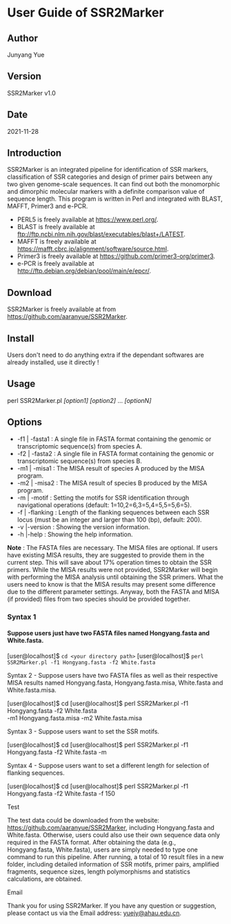 # User Guide of SSR2Marker #

## Author ##
Junyang Yue

## Version ##
SSR2Marker v1.0

## Date ##
2021-11-28

## Introduction ##
SSR2Marker is an integrated pipeline for identification of SSR markers, classification
of SSR categories and design of primer pairs between any two given genome-scale 
sequences. It can find out both the monomorphic and dimorphic molecular markers with a 
definite comparison value of sequence length. This program is written in Perl and 
integrated with BLAST, MAFFT, Primer3 and e-PCR.

+ PERL5 is freely available at https://www.perl.org/.
+ BLAST is freely available at ftp://ftp.ncbi.nlm.nih.gov/blast/executables/blast+/LATEST.
+ MAFFT is freely available at https://mafft.cbrc.jp/alignment/software/source.html.
+ Primer3 is freely available at https://github.com/primer3-org/primer3.
+ e-PCR is freely available at http://ftp.debian.org/debian/pool/main/e/epcr/.

## Download ##

SSR2Marker is freely available at from https://github.com/aaranyue/SSR2Marker.

## Install ##

Users don't need to do anything extra if the dependant softwares are already installed,
use it directly !

## Usage ##

perl SSR2Marker.pl _[option1]_ <value1> _[option2]_ <value2> ... _[optionN]_ <valueN>

## Options ##

+ -f1 | -fasta1     <str> : A single file in FASTA format containing the genomic or transcriptomic sequence(s) from species A.
+ -f2 | -fasta2     <str> : A single file in FASTA format containing the genomic or transcriptomic sequence(s) from species B.
+ -m1 | -misa1      <str> : The MISA result of species A produced by the MISA program.
+ -m2 | -misa2      <str> : The MISA result of species B produced by the MISA program.
+ -m  | -motif      <str> : Setting the motifs for SSR identification through navigational operations (default: 1=10,2=6,3=5,4=5,5=5,6=5).
+ -f  | -flanking   <int> : Length of the flanking sequences between each SSR locus (must be an integer and larger than 100 (bp), default: 200).
+ -v  |-version           : Showing the version information.
+ -h  |-help              : Showing the help information.

**Note** : The FASTA files are necessary. The MISA files are optional. If users have existing MISA results, they are suggested to provide them in the current step. This will save about 17% operation times to obtain the SSR primers. While the MISA results were not provided, SSR2Marker will begin with performing the MISA analysis until obtaining the SSR primers. What the users need to know is that the MISA results may present some difference due to the different parameter settings. Anyway, both the FASTA and MISA (if provided) files from two species should be provided together.

### Syntax 1 ###
#### Suppose users just have two FASTA files named Hongyang.fasta and White.fasta. ####

[user@localhost]$ `cd <your directory path>`
[user@localhost]$ `perl SSR2Marker.pl -f1 Hongyang.fasta -f2 White.fasta`

Syntax 2 - Suppose users have two FASTA files as well as their respective MISA results
           named Hongyang.fasta, Hongyang.fasta.misa, White.fasta and White.fasta.misa.

[user@localhost]$ cd <your directory path>
[user@localhost]$ perl SSR2Marker.pl -f1 Hongyang.fasta -f2 White.fasta\
                  -m1 Hongyang.fasta.misa -m2 White.fasta.misa

Syntax 3 - Suppose users want to set the SSR motifs.

[user@localhost]$ cd <your directory path>
[user@localhost]$ perl SSR2Marker.pl -f1 Hongyang.fasta -f2 White.fasta -m

Syntax 4 - Suppose users want to set a different length for selection of flanking
           sequences.

[user@localhost]$ cd <your directory path>
[user@localhost]$ perl SSR2Marker.pl -f1 Hongyang.fasta -f2 White.fasta -f 150

Test

The test data could be downloaded from the website: https://github.com/aaranyue/SSR2Marker,
including Hongyang.fasta and White.fasta. Otherwise, users could also use their own
sequence data only required in the FASTA format. After obtaining the data (e.g.,
Hongyang.fasta, White.fasta), users are simply needed to type one command to run this
pipeline. After running, a total of 10 result files in a new folder, including detailed
information of SSR motifs, primer pairs, amplified fragments, sequence sizes, length
polymorphisms and statistics calculations, are obtained.

Email

Thank you for using SSR2Marker. If you have any question or suggestion, please contact
us via the Email address: yuejy@ahau.edu.cn.
